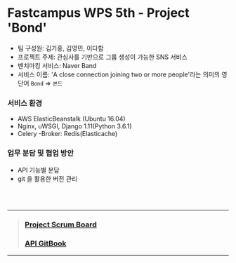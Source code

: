# Fastcampus WPS 5th - Project 'Bond'  

- 팀 구성원: 김기홍, 김영민, 이다함  
- 프로젝트 주제: 관심사를 기반으로 그룹 생성이 가능한 SNS 서비스 
- 벤치마킹 서비스: Naver Band
- 서비스 이름: 'A close connection joining two or more people'라는 의미의 영단어 `Bond` => `본드`  

###  

### 서비스 환경
  - AWS ElasticBeanstalk (Ubuntu 16.04)
  - Nginx, uWSGI, Django 1.11(Python 3.6.1)
  - Celery -Broker: Redis(Elasticache)



  
###  

### 업무 분담 및 협업 방안
  - API 기능별 분담
  - git 을 활용한 버전 관리

<br>
<br>
 

--------------------------------------------


> ### [Project Scrum Board](https://docs.google.com/spreadsheets/d/19uk0yIWIGAGDWxCyIE3sBjMY3eeNxImAGhN5P_W6S3M/edit#gid=1954898330)
> ### [API GitBook](https://ym4199.gitbooks.io/bondapi/content/)

--------------------------------------------

